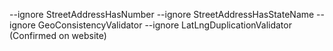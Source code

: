 --ignore StreetAddressHasNumber --ignore StreetAddressHasStateName --ignore GeoConsistencyValidator --ignore LatLngDuplicationValidator (Confirmed on website)

